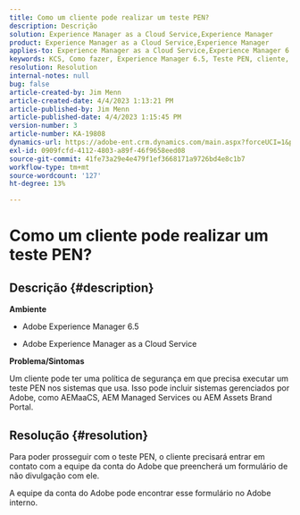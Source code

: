 ```yaml
---
title: Como um cliente pode realizar um teste PEN?
description: Descrição
solution: Experience Manager as a Cloud Service,Experience Manager
product: Experience Manager as a Cloud Service,Experience Manager
applies-to: Experience Manager as a Cloud Service,Experience Manager 6.5
keywords: KCS, Como fazer, Experience Manager 6.5, Teste PEN, cliente, serviço em nuvem Experience Manager, AEM
resolution: Resolution
internal-notes: null
bug: false
article-created-by: Jim Menn
article-created-date: 4/4/2023 1:13:21 PM
article-published-by: Jim Menn
article-published-date: 4/4/2023 1:15:45 PM
version-number: 3
article-number: KA-19808
dynamics-url: https://adobe-ent.crm.dynamics.com/main.aspx?forceUCI=1&pagetype=entityrecord&etn=knowledgearticle&id=4c121076-ead2-ed11-a7c7-6045bd006b4b
exl-id: 0909fcfd-4112-4803-a89f-46f9658eed08
source-git-commit: 41fe73a29e4e479f1ef3668171a9726bd4e8c1b7
workflow-type: tm+mt
source-wordcount: '127'
ht-degree: 13%

---
```


# Como um cliente pode realizar um teste PEN?

## Descrição {#description}


<b>Ambiente</b>

- Adobe Experience Manager 6.5

- Adobe Experience Manager as a Cloud Service

<b>Problema/Sintomas</b>

Um cliente pode ter uma política de segurança em que precisa executar um teste PEN nos sistemas que usa. Isso pode incluir sistemas gerenciados por Adobe, como AEMaaCS, AEM Managed Services ou AEM Assets Brand Portal.


## Resolução {#resolution}


Para poder prosseguir com o teste PEN, o cliente precisará entrar em contato com a equipe da conta do Adobe que preencherá um formulário de não divulgação com ele.

A equipe da conta do Adobe pode encontrar esse formulário no Adobe interno.
